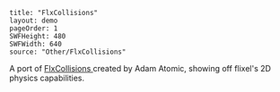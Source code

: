 ```
title: "FlxCollisions"
layout: demo
pageOrder: 1
SWFHeight: 480
SWFWidth: 640
source: "Other/FlxCollisions"
```

A port of [FlxCollisions ](https://github.com/AdamAtomic/FlxCollisions)created by Adam Atomic, showing off flixel's 2D physics capabilities.
